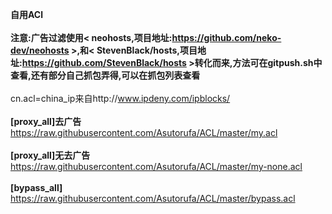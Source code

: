 **自用ACl**<br></br>
**注意:广告过滤使用< neohosts,项目地址:https://github.com/neko-dev/neohosts >,和< StevenBlack/hosts,项目地址:https://github.com/StevenBlack/hosts >转化而来,方法可在gitpush.sh中查看,还有部分自己抓包弄得,可以在抓包列表查看**<br></br>
cn.acl=china_ip来自http://www.ipdeny.com/ipblocks/<br></br>
**[proxy_all]去广告** https://raw.githubusercontent.com/Asutorufa/ACL/master/my.acl<br></br>
**[proxy_all]无去广告** https://raw.githubusercontent.com/Asutorufa/ACL/master/my-none.acl<br></br>
**[bypass_all]** https://raw.githubusercontent.com/Asutorufa/ACL/master/bypass.acl<br></br>

